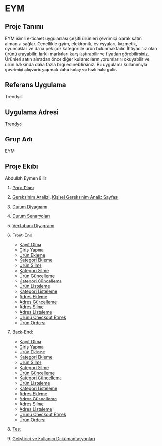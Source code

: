 # EYM

## Proje Tanımı
EYM isimli e-ticaret uygulaması çeşitli ürünleri çevrimiçi olarak satın almanızı sağlar. Genellikle giyim, elektronik, ev eşyaları, kozmetik, oyuncaklar ve daha pek çok kategoride ürün bulunmaktadır. İhtiyacınız olan ürünü arayabilir, farklı markaları karşılaştırabilir ve fiyatları görebilirsiniz. Ürünleri satın almadan önce diğer kullanıcıların yorumlarını okuyabilir ve ürün hakkında daha fazla bilgi edinebilirsiniz. Bu uygulama kullanımıyla çevrimiçi alışveriş yapmak daha kolay ve hızlı hale gelir.

## Referans Uygulama
Trendyol

## Uygulama Adresi
[Trendyol](https://www.trendyol.com/)

## Grup Adı
EYM

## Proje Ekibi
Abdullah Eymen Bilir

1. [Proje Planı](https://github.com/FirstEymen/EYM/blob/master/Proje%20Plan%C4%B1.png)
2. [Gereksinim Analizi](https://github.com/FirstEymen/EYM/blob/master/Gereksinim%20Analizi%20Sayfas%C4%B1.pdf), [Kişisel Gereksinim Analiz Sayfası](https://github.com/FirstEymen/EYM/blob/master/Ki%C5%9Fisel%20Gereksinim%20Analiz%20Sayfas%C4%B1.pdf)
3. [Durum Diyagramı](https://github.com/FirstEymen/EYM/blob/master/Kullan%C4%B1m%20Senaryosu%20Diyagram%C4%B1.png)
4. [Durum Senaryoları](https://github.com/FirstEymen/EYM/blob/master/Durum%20Senaryolar%C4%B1.pdf)
5. [Veritabanı Diyagramı](https://github.com/FirstEymen/EYM/blob/master/veritaban%C4%B1%20diyagram%C4%B1.png)
6. Front-End:
    - [Kayıt Olma](https://github.com/FirstEymen/EYM/blob/master/app/src/main/res/layout/activity_register.xml)
    - [Giriş Yapma](https://github.com/FirstEymen/EYM/blob/master/app/src/main/res/layout/activity_login.xml)
    - [Ürün Ekleme](https://github.com/FirstEymen/EYM/blob/master/app/src/main/res/layout/activity_admin_product_add.xml)
    - [Kategori Ekleme](https://github.com/FirstEymen/EYM/blob/master/app/src/main/res/layout/activity_admin_category_add.xml)
    - [Ürün Silme](https://github.com/FirstEymen/EYM/blob/master/app/src/main/res/layout/activity_admin_product_add.xml)
    - [Kategori Silme](https://github.com/FirstEymen/EYM/blob/master/app/src/main/res/layout/activity_admin_category_add.xml)
    - [Ürün Güncelleme](https://github.com/FirstEymen/EYM/blob/master/app/src/main/res/layout/activity_admin_product_add.xml)
    - [Kategori Güncelleme](https://github.com/FirstEymen/EYM/blob/master/app/src/main/res/layout/activity_admin_category_add.xml)
    - [Ürün Listeleme](https://github.com/FirstEymen/EYM/blob/master/app/src/main/res/layout/fragment_home.xml)
    - [Kategori Listeleme](https://github.com/FirstEymen/EYM/blob/master/app/src/main/res/layout/activity_categoryproducts.xml)
    - [Adres Ekleme](https://github.com/FirstEymen/EYM/blob/master/app/src/main/res/layout/activity_address_add.xml)
    - [Adres Güncelleme](https://github.com/FirstEymen/EYM/blob/master/app/src/main/res/layout/activity_address_edit.xml)
    - [Adres Silme](https://github.com/FirstEymen/EYM/blob/master/app/src/main/res/layout/activity_address_edit.xml)
    - [Adres Listeleme](https://github.com/FirstEymen/EYM/blob/master/app/src/main/res/layout/address_item.xml)
    - [Ürünü Checkout Etmek](https://github.com/FirstEymen/EYM/blob/master/app/src/main/res/layout/fragment_cart.xml)
    - [Ürün Ordersı](https://github.com/FirstEymen/EYM/blob/master/app/src/main/res/layout/activity_order.xml)
  
7. Back-End:
    - [Kayıt Olma](https://github.com/FirstEymen/EYM/blob/master/app/src/main/java/com/bilireymen/eym/RegisterActivity.kt)
    - [Giriş Yapma](https://github.com/FirstEymen/EYM/blob/master/app/src/main/java/com/bilireymen/eym/LoginActivity.kt)
    - [Ürün Ekleme](https://github.com/FirstEymen/EYM/blob/master/app/src/main/java/com/bilireymen/eym/AdminProductAdd.kt)
    - [Kategori Ekleme](https://github.com/FirstEymen/EYM/blob/master/app/src/main/java/com/bilireymen/eym/AdminCategoryAddActivity.kt)
    - [Ürün Silme](https://github.com/FirstEymen/EYM/blob/master/app/src/main/java/com/bilireymen/eym/AdminProductAdd.kt)
    - [Kategori Silme](https://github.com/FirstEymen/EYM/blob/master/app/src/main/java/com/bilireymen/eym/AdminCategoryAddActivity.kt)
    - [Ürün Güncelleme](https://github.com/FirstEymen/EYM/blob/master/app/src/main/java/com/bilireymen/eym/AdminProductAdd.kt)
    - [Kategori Güncelleme](https://github.com/FirstEymen/EYM/blob/master/app/src/main/java/com/bilireymen/eym/AdminCategoryAddActivity.kt)
    - [Ürün Listeleme](https://github.com/FirstEymen/EYM/blob/master/app/src/main/java/com/bilireymen/eym/fragments/HomeFragment.kt)
    - [Kategori Listeleme](https://github.com/FirstEymen/EYM/blob/master/app/src/main/java/com/bilireymen/eym/CategoryProductsActivity.kt)
    - [Adres Ekleme](https://github.com/FirstEymen/EYM/blob/master/app/src/main/java/com/bilireymen/eym/AddAddressActivity.kt)
    - [Adres Güncelleme](https://github.com/FirstEymen/EYM/blob/master/app/src/main/java/com/bilireymen/eym/AddressEditActivity.kt)
    - [Adres Silme](https://github.com/FirstEymen/EYM/blob/master/app/src/main/java/com/bilireymen/eym/AddressEditActivity.kt)
    - [Adres Listeleme](https://github.com/FirstEymen/EYM/blob/master/app/src/main/java/com/bilireymen/eym/AddressListActivity.kt)
    - [Ürünü Checkout Etmek](https://github.com/FirstEymen/EYM/blob/master/app/src/main/java/com/bilireymen/eym/CheckoutActivity.kt)
    - [Ürün Ordersı](https://github.com/FirstEymen/EYM/blob/master/app/src/main/java/com/bilireymen/eym/OrderActivity.kt)
  
8. [Test]()
9. [Geliştirici ve Kullanıcı Dokümantasyonları](https://app.gitbook.com/o/D0NjsyGp3ArbeZeWNe73/s/pRoICTKVLO8Zuf2pgj4y/)
